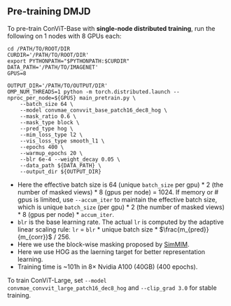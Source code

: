 ## Pre-training DMJD

To pre-train ConViT-Base with **single-node distributed training**, run the following on 1 nodes with 8 GPUs each:
```shell
cd /PATH/TO/ROOT/DIR
CURDIR='/PATH/TO/ROOT/DIR'
export PYTHONPATH="$PYTHONPATH:$CURDIR"
DATA_PATH='/PATH/TO/IMAGENET'
GPUS=8

OUTPUT_DIR='/PATH/TO/OUTPUT/DIR'
OMP_NUM_THREADS=1 python -m torch.distributed.launch --nproc_per_node=${GPUS} main_pretrain.py \
    --batch_size 64 \
    --model convmae_convvit_base_patch16_dec8_hog \
    --mask_ratio 0.6 \
    --mask_type block \
    --pred_type hog \
    --mim_loss_type l2 \
    --vis_loss_type smooth_l1 \
    --epochs 400 \
    --warmup_epochs 20 \
    --blr 6e-4 --weight_decay 0.05 \
    --data_path ${DATA_PATH} \
    --output_dir ${OUTPUT_DIR}
```
- Here the effective batch size is 64 (unique `batch_size` per gpu) * 2 (the number of masked views) * 8 (gpus per node) = 1024. If memory or # gpus is limited, use `--accum_iter` to maintain the effective batch size, which is unique `batch_size` (per gpu) * 2 (the number of masked views) * 8 (gpus per node) * `accum_iter`.
- `blr` is the base learning rate. The actual `lr` is computed by the adaptive linear scaling rule: `lr` = `blr` * unique batch size * $\frac{m_{pred}}{m_{corr}}$ / 256.
- Here we use the block-wise masking proposed by [SimMIM](https://arxiv.org/abs/2111.09886).
- Here we use HOG as the laerning target for better representation learning.
- Training time is ~101h in 8× Nvidia A100 (40GB) (400 epochs).

To train ConViT-Large, set `--model convmae_convvit_large_patch16_dec8_hog` and `--clip_grad 3.0` for stable training.
